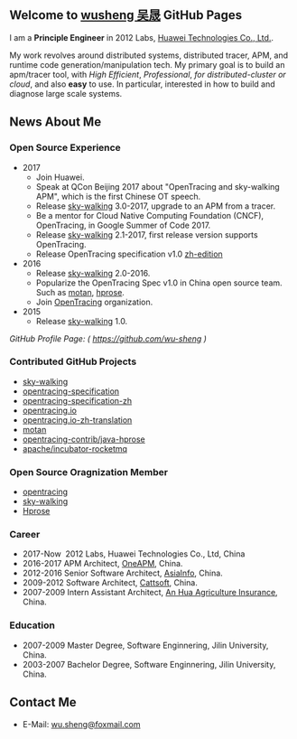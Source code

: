 ## Welcome to [wusheng 吴晟](https://github.com/wu-sheng) GitHub Pages

I am a **Principle Engineer** in 2012 Labs, [Huawei Technologies Co., Ltd.](http://www.huawei.com).

My work revolves around distributed systems, distributed tracer, APM, and runtime code generation/manipulation tech. My primary goal is to build an apm/tracer tool, with _High Efficient_, _Professional_, _for distributed-cluster or cloud_, and also **easy** to use. In particular, interested in how to build and diagnose large scale systems.

## News About Me

### Open Source Experience

- 2017
  - Join Huawei.
  - Speak at QCon Beijing 2017 about "OpenTracing and sky-walking APM", which is the first Chinese OT speech.
  - Release [sky-walking](https://github.com/wu-sheng/sky-walking) 3.0-2017, upgrade to an APM from a tracer.
  - Be a mentor for Cloud Native Computing Foundation (CNCF), OpenTracing, in Google Summer of Code 2017.
  - Release [sky-walking](https://github.com/wu-sheng/sky-walking) 2.1-2017, first release version supports OpenTracing.
  - Release OpenTracing specification v1.0 [zh-edition](https://github.com/opentracing-contrib/opentracing-specification-zh)
- 2016
  - Release [sky-walking](https://github.com/wu-sheng/sky-walking) 2.0-2016.
  - Popularize the OpenTracing Spec v1.0 in China open source team. Such as [motan](https://github.com/weibocom/motan), [hprose](https://github.com/hprose).
  - Join [OpenTracing](http://opentracing.io) organization.
- 2015
  - Release [sky-walking](https://github.com/wu-sheng/sky-walking) 1.0.

_GitHub Profile Page: ( https://github.com/wu-sheng )_

### Contributed GitHub Projects
* [sky-walking](https://github.com/wu-sheng/sky-walking) 
* [opentracing-specification](https://github.com/opentracing/specification)
* [opentracing-specification-zh](https://github.com/opentracing-contrib/opentracing-specification-zh)
* [opentracing.io](http://opentracing.io/)
* [opentracing.io-zh-translation](https://github.com/wu-sheng/opentracing.io-translation/tree/translation/chn/201611)
* [motan](https://github.com/weibocom/motan) 
* [opentracing-contrib/java-hprose](https://github.com/opentracing-contrib/java-hprose)
* [apache/incubator-rocketmq](https://github.com/apache/incubator-rocketmq)

### Open Source Oragnization Member
* [opentracing](https://github.com/opentracing)
* [sky-walking](https://github.com/sky-walking)
* [Hprose](https://github.com/hprose)

### Career
* 2017-Now  2012 Labs, Huawei Technologies Co., Ltd, China
* 2016-2017 APM Architect, [OneAPM](http://www.oneapm.com), China.
* 2012-2016 Senior Software Architect, [AsiaInfo](http://www.asiainfo.com), China.
* 2009-2012 Software Architect, [Cattsoft](http://www.cattsoft.com), China.
* 2007-2009 Intern Assistant Architect, [An Hua Agriculture Insurance](http://www.ahic.com.cn), China.

### Education
* 2007-2009 Master Degree, Software Enginnering, Jilin University, China.
* 2003-2007 Bachelor Degree, Software Enginnering, Jilin University, China.

## Contact Me
* E-Mail: wu.sheng@foxmail.com
